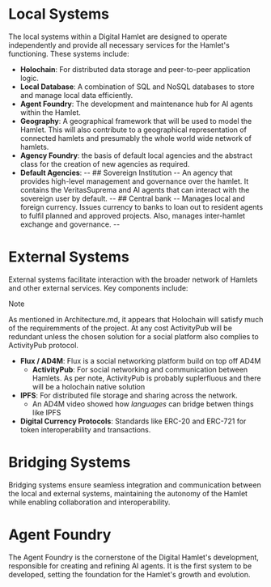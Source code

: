 # Local Systems

The local systems within a Digital Hamlet are designed to operate independently and provide all necessary services for the Hamlet's functioning. These systems include:

- **Holochain**: For distributed data storage and peer-to-peer application logic.
- **Local Database**: A combination of SQL and NoSQL databases to store and manage local data efficiently.
- **Agent Foundry**: The development and maintenance hub for AI agents within the Hamlet.
- **Geography**: A geographical framework that will be used to model the Hamlet. This will also contribute to a geographical representation of connected hamlets and presumably the whole world wide network of hamlets.
- **Agency Foundry**: the basis of default local agencies and the abstract class for the creation of new agencies as required.
- **Default Agencies**: 
-- ## Sovereign Institution
-- An agency that provides high-level management and governance over the hamlet. It contains the VeritasSuprema and AI agents that can interact with the sovereign user by default.
-- ## Central bank
-- Manages local and foreign currency. Issues currency to banks to loan out to resident agents to fulfil planned and approved projects. Also, manages inter-hamlet exchange and governance.
-- 

# External Systems

External systems facilitate interaction with the broader network of Hamlets and other external services. Key components include:

>[!NOTE]
>As mentioned in Architecture.md, it appears that Holochain will satisfy much of the requiremments of the project. At any cost ActivityPub will be redundant unless the chosen solution for a social platform also complies to ActivityPub protocol.

- **Flux / AD4M**: Flux is a social networking platform build on top off AD4M
  - **ActivityPub**: For social networking and communication between Hamlets. As per note, ActivityPub is probably suplerfluous and there will be a holochain native solution
- **IPFS**: For distributed file storage and sharing across the network.
  - An AD4M video showed how *languages* can bridge betwen things like IPFS
- **Digital Currency Protocols**: Standards like ERC-20 and ERC-721 for token interoperability and transactions.

# Bridging Systems

Bridging systems ensure seamless integration and communication between the local and external systems, maintaining the autonomy of the Hamlet while enabling collaboration and interoperability.

# Agent Foundry

The Agent Foundry is the cornerstone of the Digital Hamlet's development, responsible for creating and refining AI agents. It is the first system to be developed, setting the foundation for the Hamlet's growth and evolution.
